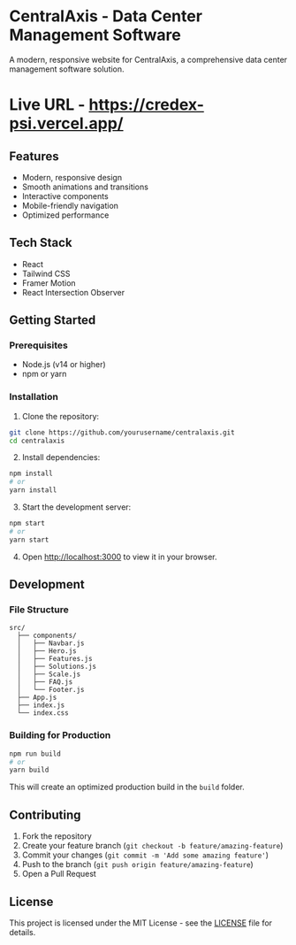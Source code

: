 # CentralAxis - Data Center Management Software

A modern, responsive website for CentralAxis, a comprehensive data center management software solution.

# Live URL - https://credex-psi.vercel.app/

## Features

- Modern, responsive design
- Smooth animations and transitions
- Interactive components
- Mobile-friendly navigation
- Optimized performance

## Tech Stack

- React
- Tailwind CSS
- Framer Motion
- React Intersection Observer

## Getting Started

### Prerequisites

- Node.js (v14 or higher)
- npm or yarn

### Installation

1. Clone the repository:
```bash
git clone https://github.com/yourusername/centralaxis.git
cd centralaxis
```

2. Install dependencies:
```bash
npm install
# or
yarn install
```

3. Start the development server:
```bash
npm start
# or
yarn start
```

4. Open [http://localhost:3000](http://localhost:3000) to view it in your browser.

## Development

### File Structure

```
src/
  ├── components/
  │   ├── Navbar.js
  │   ├── Hero.js
  │   ├── Features.js
  │   ├── Solutions.js
  │   ├── Scale.js
  │   ├── FAQ.js
  │   └── Footer.js
  ├── App.js
  ├── index.js
  └── index.css
```

### Building for Production

```bash
npm run build
# or
yarn build
```

This will create an optimized production build in the `build` folder.

## Contributing

1. Fork the repository
2. Create your feature branch (`git checkout -b feature/amazing-feature`)
3. Commit your changes (`git commit -m 'Add some amazing feature'`)
4. Push to the branch (`git push origin feature/amazing-feature`)
5. Open a Pull Request

## License

This project is licensed under the MIT License - see the [LICENSE](LICENSE) file for details. 
